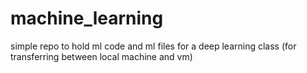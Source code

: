 # machine_learning
simple repo to hold ml code and ml files for a deep learning class (for transferring between local machine and vm)
